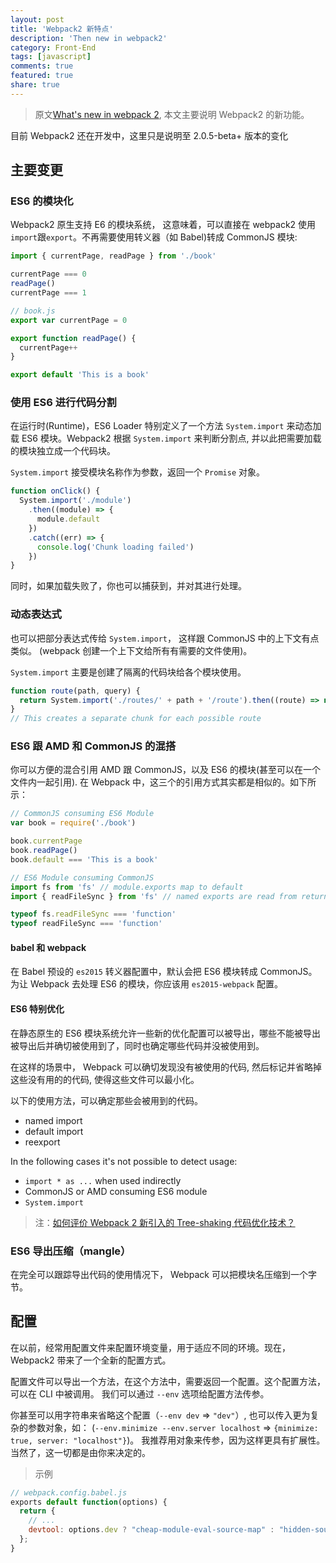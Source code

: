 ```yaml
---
layout: post
title: 'Webpack2 新特点'
description: 'Then new in webpack2'
category: Front-End
tags: [javascript]
comments: true
featured: true
share: true
---
```


> 原文[What's new in webpack 2](https://gist.github.com/sokra/27b24881210b56bbaff7), 本文主要说明 Webpack2 的新功能。

目前 Webpack2 还在开发中，这里只是说明至 2.0.5-beta+ 版本的变化

## 主要变更

### ES6 的模块化

Webpack2 原生支持 E6 的模块系统， 这意味着，可以直接在 webpack2 使用`import`跟`export`。不再需要使用转义器（如 Babel)转成 CommonJS 模块:

```javascript
import { currentPage, readPage } from './book'

currentPage === 0
readPage()
currentPage === 1
```

```javascript
// book.js
export var currentPage = 0

export function readPage() {
  currentPage++
}

export default 'This is a book'
```

### 使用 ES6 进行代码分割

在运行时(Runtime)，ES6 Loader 特别定义了一个方法 `System.import` 来动态加载 ES6 模块。Webpack2 根据 `System.import` 来判断分割点, 并以此把需要加载的模块独立成一个代码块。

`System.import` 接受模块名称作为参数，返回一个 `Promise` 对象。

```javascript
function onClick() {
  System.import('./module')
    .then((module) => {
      module.default
    })
    .catch((err) => {
      console.log('Chunk loading failed')
    })
}
```

同时，如果加载失败了，你也可以捕获到，并对其进行处理。

### 动态表达式

也可以把部分表达式传给 `System.import`， 这样跟 CommonJS 中的上下文有点类似。 (webpack 创建一个上下文给所有有需要的文件使用)。

`System.import` 主要是创建了隔离的代码块给各个模块使用。

```javascript
function route(path, query) {
  return System.import('./routes/' + path + '/route').then((route) => new route.Route(query))
}
// This creates a separate chunk for each possible route
```

### ES6 跟 AMD 和 CommonJS 的混搭

你可以方便的混合引用 AMD 跟 CommonJS，以及 ES6 的模块(甚至可以在一个文件内一起引用). 在 Webpack 中，这三个的引用方式其实都是相似的。如下所示：

```javascript
// CommonJS consuming ES6 Module
var book = require('./book')

book.currentPage
book.readPage()
book.default === 'This is a book'
```

```javascript
// ES6 Module consuming CommonJS
import fs from 'fs' // module.exports map to default
import { readFileSync } from 'fs' // named exports are read from returned object+

typeof fs.readFileSync === 'function'
typeof readFileSync === 'function'
```

#### babel 和 webpack

在 Babel 预设的 `es2015` 转义器配置中，默认会把 ES6 模块转成 CommonJS。 为让 Webpack 去处理 ES6 的模块，你应该用 `es2015-webpack` 配置。

#### ES6 特别优化

在静态原生的 ES6 模块系统允许一些新的优化配置可以被导出，哪些不能被导出被导出后并确切被使用到了，同时也确定哪些代码并没被使用到。

在这样的场景中， Webpack 可以确切发现没有被使用的代码, 然后标记并省略掉这些没有用的的代码, 使得这些文件可以最小化。

以下的使用方法，可以确定那些会被用到的代码。

- named import
- default import
- reexport

In the following cases it's not possible to detect usage:

- `import * as ...` when used indirectly
- CommonJS or AMD consuming ES6 module
- `System.import`

> 注：[如何评价 Webpack 2 新引入的 Tree-shaking 代码优化技术？](https://www.zhihu.com/question/41922432/answer/92896063)

### ES6 导出压缩（mangle）

在完全可以跟踪导出代码的使用情况下， Webpack 可以把模块名压缩到一个字节。

## 配置

在以前，经常用配置文件来配置环境变量，用于适应不同的环境。现在，Webpack2 带来了一个全新的配置方式。

配置文件可以导出一个方法，在这个方法中，需要返回一个配置。这个配置方法，可以在 CLI 中被调用。 我们可以通过 `--env` 选项给配置方法传参。

你甚至可以用字符串来省略这个配置（`--env dev` => `"dev"`）, 也可以传入更为复杂的参数对象，如： (`--env.minimize --env.server localhost` => `{minimize: true, server: "localhost"}`)。 我推荐用对象来传参，因为这样更具有扩展性。当然了，这一切都是由你来决定的。

> 示例

```js
// webpack.config.babel.js
exports default function(options) {
  return {
    // ...
    devtool: options.dev ? "cheap-module-eval-source-map" : "hidden-source-map"
  };
}
```
